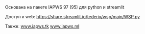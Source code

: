 
Основана на пакете IAPWS 97 (95) для python и streamlit

Доступ к web: https://share.streamlit.io/tederix/wsp/main/WSP.py 

Также: www.iapws.tk
       www.iapws.ml
